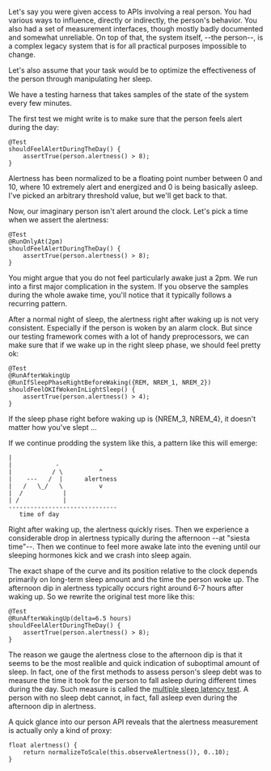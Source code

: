 
Let's say you were given access to APIs involving a real person. You had
various ways to influence, directly or indirectly, the person's behavior. You
also had a set of measurement interfaces, though mostly badly documented and
somewhat unreliable. On top of that, the system itself, --the person--, is a
complex legacy system that is for all practical purposes impossible to change.

Let's also assume that your task would be to optimize the effectiveness of the
person through manipulating her sleep. 

We have a testing harness that takes samples of the state of the system every
few minutes. 

The first test we might write is to make sure that the person feels alert
during the day:

    @Test 
    shouldFeelAlertDuringTheDay() {
        assertTrue(person.alertness() > 8);
    }

Alertness has been normalized to be a floating point number between 0 and 10,
where 10 extremely alert and energized and 0 is being basically asleep. I've
picked an arbitrary threshold value, but we'll get back to that.

Now, our imaginary person isn't alert around the clock. Let's pick a time when
we assert the alertness:

    @Test 
    @RunOnlyAt(2pm)
    shouldFeelAlertDuringTheDay() {
        assertTrue(person.alertness() > 8);
    }

You might argue that you do not feel particularly awake just a 2pm. We run into
a first major complication in the system. If you observe the samples during the
whole awake time, you'll notice that it typically follows a recurring pattern.

After a normal night of sleep, the alertness right after waking up is not very
consistent. Especially if the person is woken by an alarm clock.  But since our
testing framework comes with a lot of handy preprocessors, we can make sure that
if we wake up in the right sleep phase, we should feel pretty ok: 

    @Test
    @RunAfterWakingUp
    @RunIfSleepPhaseRightBeforeWaking({REM, NREM_1, NREM_2})
    shouldFeelOKIfWokenInLightSleep() {
        assertTrue(person.alertness() > 4);
    }

If the sleep phase right before waking up is {NREM_3, NREM_4}, it doesn't matter
how you've slept ...


If we continue prodding the system like this, a pattern like this will emerge:

    |             
    |            -
    |           / \          ^
    |    ---   /  |      alertness
    |   /   \_/   \          v
    |  /           |
    | /            |
    ------------------------------
       time of day

Right after waking up, the alertness quickly rises. Then we experience a
considerable drop in alertness typically during the afternoon --at "siesta
time"--. Then we continue to feel more awake late into the evening until our
sleeping hormones kick and we crash into sleep again.

The exact shape of the curve and its position relative to the clock depends
primarily on long-term sleep amount and the time the person woke up. The
afternoon dip in alertness typically occurs right around 6-7 hours after waking
up. So we rewrite the original test more like this:

    @Test
    @RunAfterWakingUp(delta=6.5 hours)
    shouldFeelAlertDuringTheDay() {
        assertTrue(person.alertness() > 8);
    }

The reason we gauge the alertness close to the afternoon dip is that it seems to
be the most realible and quick indication of suboptimal amount of sleep. In
fact, one of the first methods to assess person's sleep debt was to measure the
time it took for the person to fall asleep during different times during the
day. Such measure is called the [multiple sleep latency
test](http://www.sleepeducation.com/disease-detection/multiple-sleep-latency-test/overview-and-facts).
A person with no sleep debt cannot, in fact, fall asleep even during the
afternoon dip in alertness.

A quick glance into our person API reveals that the alertness measurement is
actually only a kind of proxy:

    float alertness() {
        return normalizeToScale(this.observeAlertness()), 0..10);
    }













